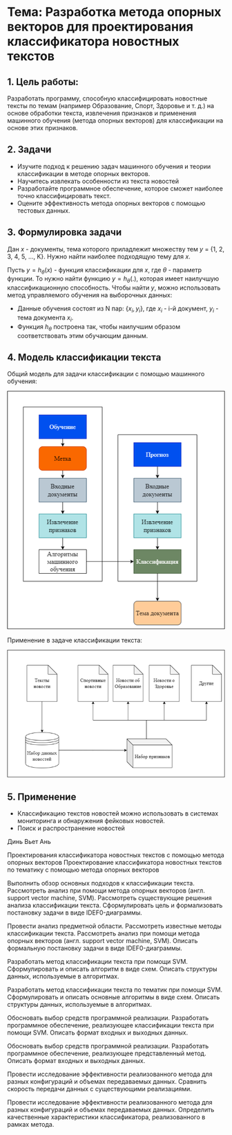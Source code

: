 # Тема: Разработка метода опорных векторов для проектирования классификатора новостных текстов 

## 1. Цель работы: 
Разработать программу, способную классифицировать новостные тексты по темам (например Образование, Спорт, Здоровье и т. д.) на основе обработки текста, извлечения признаков и применения машинного обучения (метода опорных векторов) для классификации на основе этих признаков.
## 2. Задачи
- Изучите подход к решению задач машинного обучения и теории классификации в методе опорных векторов.
- Научитесь извлекать особенности из текста новостей
- Разработайте программное обеспечение, которое сможет наиболее точно классифицировать текст.
- Оцените эффективность метода опорных векторов с помощью тестовых данных.
## 3. Формулировка задачи
Дан $x$ - документы, тема которого приладлежит множеству тем $y$ = {1, 2, 3, 4, 5, ..., K}. Нужно найти наиболее подходящую тему для $x$.

Пусть $y = h_{\theta}(x)$ - функция классификации для $x$, где $\theta$ - параметр функции. То нужно найти функцию $y = h_{\theta}(.)$, которая имеет наилучшую классификационную способность. Чтобы найти $y$, можно использовать метод управляемого обучения на выборочных данных:

- Данные обучения состоят из N пар: {$x_{i}, y_{i}$}, где $x_{i}$ - i-й документ, $y_{i}$ - тема документа $x_{i}$.
- Функция $h_{\theta}$ построена так, чтобы наилучшим образом соответствовать этим обучающим данным.

## 4. Модель классификации текста
Общий модель для задачи классификации с помощью машинного обучения:

![Model system classification](./img/model_phan_loai.png)

Применение в задаче классификации текста:

![Model system classification](./img/model.png)

## 5. Применение 
- Классификацию текстов новостей можно использовать в системах мониторинга и обнаружения фейковых новостей.
- Поиск и распространение новостей

Динь Вьет Ань

Проектирования классификатора новостных текстов с помощью метода опорных векторов
Проектирование классификатора новостных текстов по тематику с помощью метода опорных векторов

Выполнить обзор основных подходов к классификации текста. Рассмотреть анализ при помощи метода опорных векторов (англ. support vector machine, SVM). Рассмотреть существующие решения анализа классификации текста. Сформулировать цель и формализовать постановку задачи в виде IDEF0-диаграммы.

Провести анализ предметной области. Рассмотреть  известные методы классификации текста. Рассмотреть анализ при помощи метода опорных векторов (англ. support vector machine, SVM). Описать формальную постановку задачи в виде IDEF0-диаграммы.

Разработать метод классификации текста при помощи  SVM. Сформулировать и описать алгоритм в виде схем. Описать структуры данных, используемые в алгоритмах.

Разработать метод классификации текста по тематик при помощи  SVM. Сформулировать и описать основные алгоритмы в виде схем. Описать структуры данных, используемые в алгоритмах.

Обосновать выбор средств программной реализации. Разработать программное обеспечение, реализующее классификации текста при помощи SVM. Описать формат входных и выходных данных.

Обосновать выбор средств программной реализации. Разработать программное обеспечение, реализующее представленный метод. Описать формат входных и выходных данных.

Провести исследование эффективности реализованного метода для разных конфигураций и объемах передаваемых данных. Сравнить скорость передачи данных с существующими реализациями.

Провести исследование эффективности реализованного метода для разных конфигураций и объемах передаваемых данных. Определить качественные характеристики классификатора, реализованного в рамках метода.

